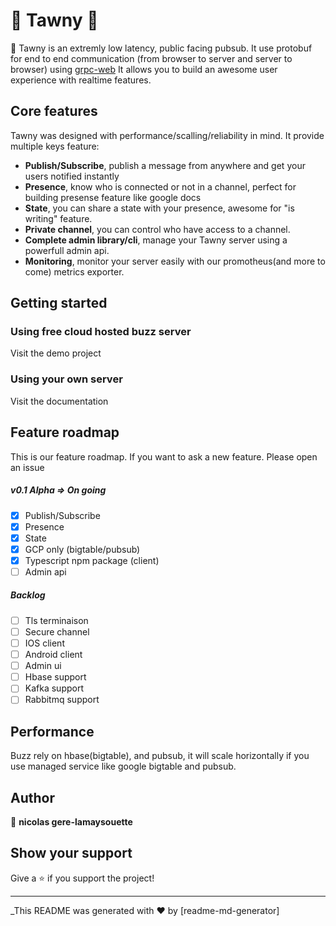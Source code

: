 
# 🦉 Tawny  🦉
  
🚀 Tawny is an extremly low latency, public facing pubsub. It use protobuf for end to end communication (from browser to server and server to browser) using [grpc-web](https://github.com/grpc/grpc-web)
It allows you to build an awesome user experience with realtime features.   
  
  
  
  
  
## Core features  
Tawny was designed with performance/scalling/reliability in mind. It provide multiple keys feature:
- **Publish/Subscribe**, publish a message from anywhere and get your users notified instantly  
- **Presence**,  know who is connected or not in a channel, perfect for building presense feature like google docs  
- **State**, you can share a state with your presence, awesome for "is writing" feature.  
- **Private channel**, you can control who have access to a channel.  
- **Complete admin library/cli**, manage your Tawny server using a powerfull admin api.  
- **Monitoring**, monitor your server easily with our promotheus(and more to come)  metrics exporter.  
## Getting started  
### Using free cloud hosted buzz server  
Visit the demo project   
### Using your own server  
Visit the documentation   
## Feature roadmap  
  
This is our feature roadmap. If you want to ask a new feature. Please open an issue  
  
##### v0.1 Alpha => On going  
- [x] Publish/Subscribe  
- [x] Presence  
- [x] State  
- [x] GCP only (bigtable/pubsub)  
- [x] Typescript npm package (client)  
- [ ] Admin api  
  
##### Backlog  
- [ ] Tls terminaison  
- [ ] Secure channel  
- [ ] IOS client  
- [ ] Android client  
- [ ] Admin ui   
- [ ] Hbase support  
- [ ] Kafka support  
- [ ] Rabbitmq support  
  
## Performance  
Buzz rely on hbase(bigtable), and pubsub, it will scale horizontally if you use managed service like google bigtable and pubsub.  
  
## Author  
  
👤 **nicolas gere-lamaysouette**  
  
  
## Show your support  
  
Give a ⭐️ if you support the project!  
  
***  
_This README was generated with ❤️ by [readme-md-generator]
